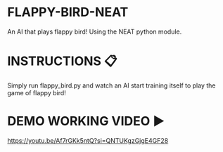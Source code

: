 # FLAPPY-BIRD-NEAT
An AI that plays flappy bird! Using the NEAT python module.
# INSTRUCTIONS 📋
Simply run flappy_bird.py and watch an AI start training itself to play the game of flappy bird!
# DEMO WORKING VIDEO ▶️
https://youtu.be/Af7rGKk5ntQ?si=QNTUKgzGjgE4GF28


